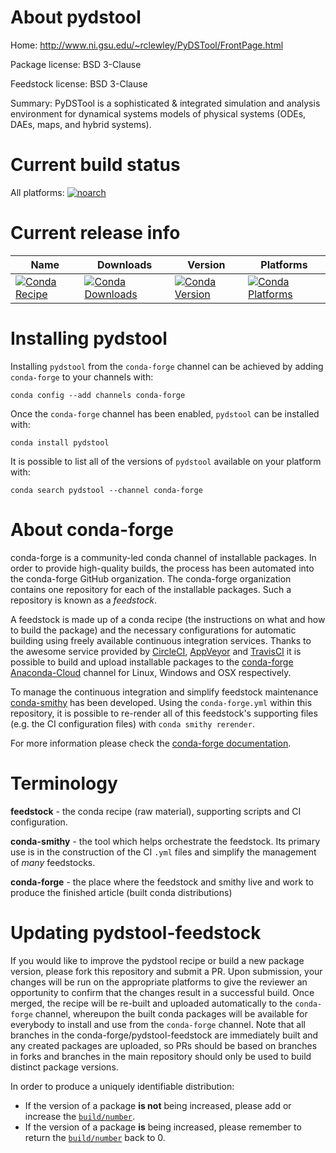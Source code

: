 About pydstool
==============

Home: http://www.ni.gsu.edu/~rclewley/PyDSTool/FrontPage.html

Package license: BSD 3-Clause

Feedstock license: BSD 3-Clause

Summary: PyDSTool is a sophisticated & integrated simulation and analysis environment for dynamical systems models of physical systems (ODEs, DAEs, maps, and hybrid systems).



Current build status
====================

All platforms:
[![noarch](https://img.shields.io/circleci/project/github/conda-forge/pydstool-feedstock/master.svg?label=noarch)](https://circleci.com/gh/conda-forge/pydstool-feedstock)

Current release info
====================

| Name | Downloads | Version | Platforms |
| --- | --- | --- | --- |
| [![Conda Recipe](https://img.shields.io/badge/recipe-pydstool-green.svg)](https://anaconda.org/conda-forge/pydstool) | [![Conda Downloads](https://img.shields.io/conda/dn/conda-forge/pydstool.svg)](https://anaconda.org/conda-forge/pydstool) | [![Conda Version](https://img.shields.io/conda/vn/conda-forge/pydstool.svg)](https://anaconda.org/conda-forge/pydstool) | [![Conda Platforms](https://img.shields.io/conda/pn/conda-forge/pydstool.svg)](https://anaconda.org/conda-forge/pydstool) |

Installing pydstool
===================

Installing `pydstool` from the `conda-forge` channel can be achieved by adding `conda-forge` to your channels with:

```
conda config --add channels conda-forge
```

Once the `conda-forge` channel has been enabled, `pydstool` can be installed with:

```
conda install pydstool
```

It is possible to list all of the versions of `pydstool` available on your platform with:

```
conda search pydstool --channel conda-forge
```


About conda-forge
=================

conda-forge is a community-led conda channel of installable packages.
In order to provide high-quality builds, the process has been automated into the
conda-forge GitHub organization. The conda-forge organization contains one repository
for each of the installable packages. Such a repository is known as a *feedstock*.

A feedstock is made up of a conda recipe (the instructions on what and how to build
the package) and the necessary configurations for automatic building using freely
available continuous integration services. Thanks to the awesome service provided by
[CircleCI](https://circleci.com/), [AppVeyor](http://www.appveyor.com/)
and [TravisCI](https://travis-ci.org/) it is possible to build and upload installable
packages to the [conda-forge](https://anaconda.org/conda-forge)
[Anaconda-Cloud](http://docs.anaconda.org/) channel for Linux, Windows and OSX respectively.

To manage the continuous integration and simplify feedstock maintenance
[conda-smithy](http://github.com/conda-forge/conda-smithy) has been developed.
Using the ``conda-forge.yml`` within this repository, it is possible to re-render all of
this feedstock's supporting files (e.g. the CI configuration files) with ``conda smithy rerender``.

For more information please check the [conda-forge documentation](https://conda-forge.org/docs/).

Terminology
===========

**feedstock** - the conda recipe (raw material), supporting scripts and CI configuration.

**conda-smithy** - the tool which helps orchestrate the feedstock.
                   Its primary use is in the construction of the CI ``.yml`` files
                   and simplify the management of *many* feedstocks.

**conda-forge** - the place where the feedstock and smithy live and work to
                  produce the finished article (built conda distributions)


Updating pydstool-feedstock
===========================

If you would like to improve the pydstool recipe or build a new
package version, please fork this repository and submit a PR. Upon submission,
your changes will be run on the appropriate platforms to give the reviewer an
opportunity to confirm that the changes result in a successful build. Once
merged, the recipe will be re-built and uploaded automatically to the
`conda-forge` channel, whereupon the built conda packages will be available for
everybody to install and use from the `conda-forge` channel.
Note that all branches in the conda-forge/pydstool-feedstock are
immediately built and any created packages are uploaded, so PRs should be based
on branches in forks and branches in the main repository should only be used to
build distinct package versions.

In order to produce a uniquely identifiable distribution:
 * If the version of a package **is not** being increased, please add or increase
   the [``build/number``](http://conda.pydata.org/docs/building/meta-yaml.html#build-number-and-string).
 * If the version of a package **is** being increased, please remember to return
   the [``build/number``](http://conda.pydata.org/docs/building/meta-yaml.html#build-number-and-string)
   back to 0.
